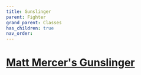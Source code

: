 ```yaml
---
title: Gunslinger
parent: Fighter
grand_parent: Classes
has_children: true
nav_order:
---
```


# [Matt Mercer's Gunslinger](https://drive.google.com/file/d/18as4krxJx5UTjggfztGRNgpB_nffe9XR/view?usp=drive_link)